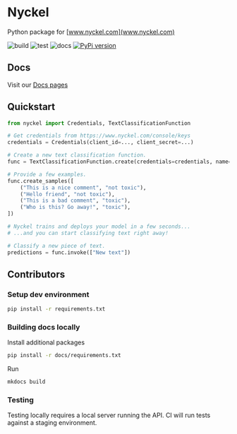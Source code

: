 # Nyckel

Python package for [www.nyckel.com](www.nyckel.com)

![build](https://github.com/NyckelAI/python-sdk/actions/workflows/build.yml/badge.svg)
![test](https://github.com/NyckelAI/python-sdk/actions/workflows/test.yml/badge.svg)
![docs](https://github.com/NyckelAI/python-sdk/actions/workflows/docs.yml/badge.svg)
[![PyPi version](https://img.shields.io/pypi/v/nyckel.svg)](https://pypi.python.org/pypi/nyckel/)

## Docs

Visit our [Docs pages](https://nyckelai.github.io/python-sdk/)

## Quickstart

```python
from nyckel import Credentials, TextClassificationFunction

# Get credentials from https://www.nyckel.com/console/keys
credentials = Credentials(client_id=..., client_secret=...)

# Create a new text classification function.
func = TextClassificationFunction.create(credentials=credentials, name="IsToxic")

# Provide a few examples.
func.create_samples([
    ("This is a nice comment", "not toxic"),
    ("Hello friend", "not toxic"),
    ("This is a bad comment", "toxic"),
    ("Who is this? Go away!", "toxic"),
])

# Nyckel trains and deploys your model in a few seconds...
# ...and you can start classifying text right away!

# Classify a new piece of text.
predictions = func.invoke(["New text"])
```

## Contributors

### Setup dev environment

```bash
pip install -r requirements.txt
```

### Building docs locally

Install additional packages

```bash
pip install -r docs/requirements.txt
```

Run

```bash
mkdocs build
```

### Testing

Testing locally requires a local server running the API. CI will run tests against a staging environment.
